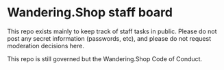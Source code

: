 # Wandering.Shop staff board

This repo exists mainly to keep track of staff tasks in public. Please do not post any secret information (passwords, etc), and please do not request moderation decisions here.

This repo is still governed but the Wandering.Shop Code of Conduct.
